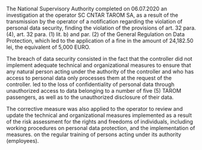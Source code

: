 The National Supervisory Authority completed on 06.07.2020 an investigation at the operator SC CNTAR TAROM SA, as a result of the transmission by the operator of a notification regarding the violation of personal data security, finding the violation of the provisions of art. 32 para. (4), art. 32 para. (1) lit. b) and par. (2) of the General Regulation on Data Protection, which led to the application of a fine in the amount of 24,182.50 lei, the equivalent of 5,000 EURO.

The breach of data security consisted in the fact that the controller did not implement adequate technical and organizational measures to ensure that any natural person acting under the authority of the controller and who has access to personal data only processes them at the request of the controller. led to the loss of confidentiality of personal data through unauthorized access to data belonging to a number of five (5) TAROM passengers, as well as to the unauthorized disclosure of their data.

The corrective measure was also applied to the operator to review and update the technical and organizational measures implemented as a result of the risk assessment for the rights and freedoms of individuals, including working procedures on personal data protection, and the implementation of measures. on the regular training of persons acting under its authority (employees).
